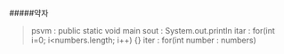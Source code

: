 #####약자
> psvm : public static void main 
> sout : System.out.println
> itar : for(int i=0; i<numbers.length; i++) {}
> iter : for(int number : numbers)
